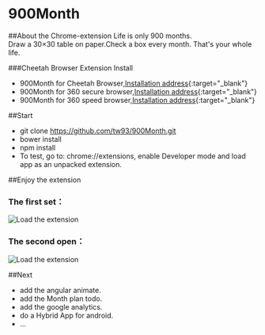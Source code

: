 # 900Month
##About the Chrome-extension
Life is only 900 months.  
Draw a 30×30 table on paper.Check a box every month.  That's your whole life. 

###Cheetah Browser Extension Install

 - 900Month for Cheetah Browser,[Installation address](http://store.liebao.cn/search.html?keyword=900Month){:target="_blank"}  
 - 900Month for 360 secure browser,[Installation address](https://ext.se.360.cn/webstore/search/900Month){:target="_blank"}
 - 900Month for 360 speed browser,[Installation address](https://ext.chrome.360.cn/webstore/search/900Month){:target="_blank"}


##Start

 - git clone  https://github.com/tw93/900Month.git
 - bower install
 - npm install
 - To test, go to: chrome://extensions, enable Developer mode and load app as an unpacked extension.

##Enjoy the extension
 
### The first set：
 ![Load the extension](http://7xir1l.com1.z0.glb.clouddn.com/chrome.png)

### The second open：
 ![Load the extension](http://7xir1l.com1.z0.glb.clouddn.com/all.png)

##Next
 
 - add the angular animate.
 - add the Month plan todo.
 - add the google analytics.
 - do a Hybrid App for android.
 - ...


